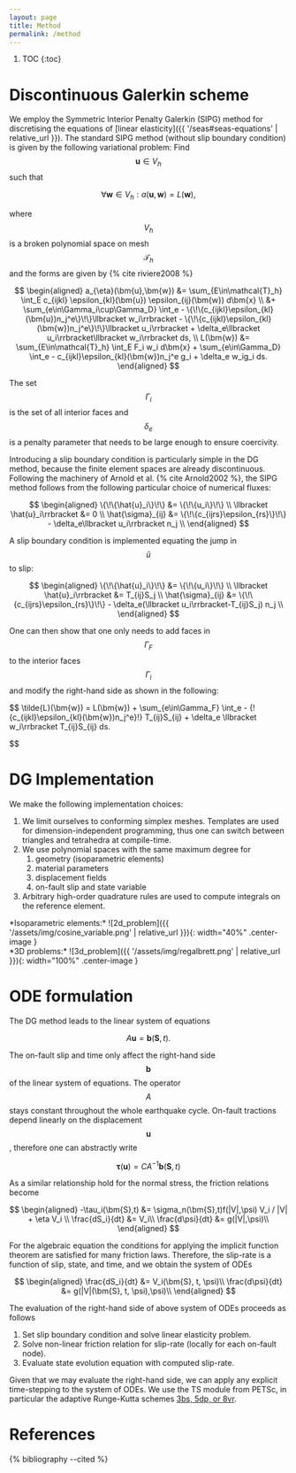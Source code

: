 ```yaml
---
layout: page
title: Method
permalink: /method
---
```


1. TOC
{:toc}

Discontinuous Galerkin scheme
=============================

We employ the Symmetric Interior Penalty Galerkin (SIPG) method for discretising
the equations of [linear elasticity]({{ '/seas#seas-equations' | relative_url }}).
The standard SIPG method (without slip boundary condition) is given by the
following variational problem:
Find $$\bm{u} \in V_h$$ such that

$$
 \forall \bm{w} \in V_h : a(\bm{u}, \bm{w}) = L(\bm{w}),
$$

where $$V_h$$ is a broken polynomial space on mesh $$\mathcal{T}_h$$ and the forms
are given by {% cite riviere2008 %}

$$
\begin{aligned}
    a_{\eta}(\bm{u},\bm{w}) &= \sum_{E\in\mathcal{T}_h} \int_E
        c_{ijkl} \epsilon_{kl}(\bm{u}) \epsilon_{ij}(\bm{w})
    d\bm{x} \\
    &+ \sum_{e\in\Gamma_i\cup\Gamma_D} \int_e
        - \{\!\{c_{ijkl}\epsilon_{kl}(\bm{u})n_j^e\}\!\}\llbracket w_i\rrbracket
        - \{\!\{c_{ijkl}\epsilon_{kl}(\bm{w})n_j^e\}\!\}\llbracket u_i\rrbracket
        + \delta_e\llbracket u_i\rrbracket\llbracket w_i\rrbracket
    ds, \\
    L(\bm{w}) &= \sum_{E\in\mathcal{T}_h} \int_E F_i w_i d\bm{x}
        + \sum_{e\in\Gamma_D} \int_e
            - c_{ijkl}\epsilon_{kl}(\bm{w})n_j^e g_i
            + \delta_e w_ig_i
        ds.
\end{aligned}
$$

The set $$\Gamma_i$$ is the set of all interior faces and
$$\delta_e$$ is a penalty parameter that needs to be large enough to ensure coercivity.

Introducing a slip boundary condition is particularly simple in the DG method,
because the finite element spaces are already discontinuous.
Following the machinery of Arnold et al. {% cite Arnold2002 %},
the SIPG method follows from the following
particular choice of numerical fluxes:

$$
\begin{aligned}
    \{\!\{\hat{u}_i\}\!\} &= \{\!\{u_i\}\!\} \\
    \llbracket \hat{u}_i\rrbracket &= 0 \\
    \hat{\sigma}_{ij} &= \{\!\{c_{ijrs}\epsilon_{rs}\}\!\} - \delta_e\llbracket u_i\rrbracket n_j \\
\end{aligned}
$$

A slip boundary condition is implemented equating the jump in $$\hat{u}$$ to slip:

$$
\begin{aligned}
    \{\!\{\hat{u}_i\}\!\} &= \{\!\{u_i\}\!\} \\
    \llbracket \hat{u}_i\rrbracket &= T_{ij}S_j \\
    \hat{\sigma}_{ij} &= \{\!\{c_{ijrs}\epsilon_{rs}\}\!\} - \delta_e(\llbracket u_i\rrbracket-T_{ij}S_j) n_j \\
\end{aligned}
$$

One can then show that one only needs to add faces in $$\Gamma_F$$ to the interior faces $$\Gamma_i$$
and modify the right-hand side as shown in the following:

$$
\tilde{L}(\bm{w}) = L(\bm{w})
        + \sum_{e\in\Gamma_F} \int_e
            - \{\!\{c_{ijkl}\epsilon_{kl}(\bm{w})n_j^e\}\!\} T_{ij}S_{ij}
            + \delta_e \llbracket w_i\rrbracket T_{ij}S_{ij}
        ds.

$$

DG Implementation
=================

We make the following implementation choices:

1. We limit ourselves to conforming simplex meshes.
   Templates are used for dimension-independent programming,
   thus one can switch between triangles and tetrahedra at compile-time.
2. We use polynomial spaces with the same maximum degree for
    1. geometry (isoparametric elements)
    2. material parameters
    3. displacement fields
    4. on-fault slip and state variable
3. Arbitrary high-order quadrature rules are used to compute integrals on the reference element.

<div class="columns_wrap">
<div class="column50" markdown="1">
*Isoparametric elements:*
![2d_problem]({{ '/assets/img/cosine_variable.png' | relative_url }}){: width="40%" .center-image }
</div>
<div class="column50" markdown="1">
*3D problems:*
![3d_problem]({{ '/assets/img/regalbrett.png' | relative_url }}){: width="100%" .center-image }
</div>
</div>

ODE formulation
===============

The DG method leads to the linear system of equations

$$
    A\bm{u} = \bm{b}(\bm{S}, t).
$$

The on-fault slip and time only affect the right-hand side $$\bm{b}$$ of the linear system of equations.
The operator $$A$$ stays constant throughout the whole earthquake cycle.
On-fault tractions depend linearly on the displacement $$\bm{u}$$, therefore one can abstractly write

$$
    \bm{\tau}(\bm{u}) = CA^{-1}\bm{b}(\bm{S}, t)
$$

As a similar relationship hold for the normal stress, the friction relations become

$$
\begin{aligned}
    -\tau_i(\bm{S},t) &= \sigma_n(\bm{S},t)f(|V|,\psi) V_i / |V| + \eta V_i \\
    \frac{dS_i}{dt} &= V_i\\
    \frac{d\psi}{dt} &= g(|V|,\psi)\\
\end{aligned}
$$

For the algebraic equation the conditions for applying the implicit function theorem are satisfied
for many friction laws.
Therefore, the slip-rate is a function of slip, state, and time, and we obtain the system of ODEs

$$
\begin{aligned}
    \frac{dS_i}{dt} &= V_i(\bm{S}, t, \psi)\\
    \frac{d\psi}{dt} &= g(|V|(\bm{S}, t, \psi),\psi)\\
\end{aligned}
$$

The evaluation of the right-hand side of above system of ODEs proceeds as follows

1. Set slip boundary condition and solve linear elasticity problem.
2. Solve non-linear friction relation for slip-rate (locally for each on-fault node).
3. Evaluate state evolution equation with computed slip-rate.

Given that we may evaluate the right-hand side, we can apply any explicit time-stepping to
the system of ODEs.
We use the TS module from PETSc, in particular the adaptive Runge-Kutta schemes
[3bs, 5dp, or 8vr](https://www.mcs.anl.gov/petsc/petsc-current/docs/manualpages/TS/TSRKType.html).

References
==========

{% bibliography --cited %}
